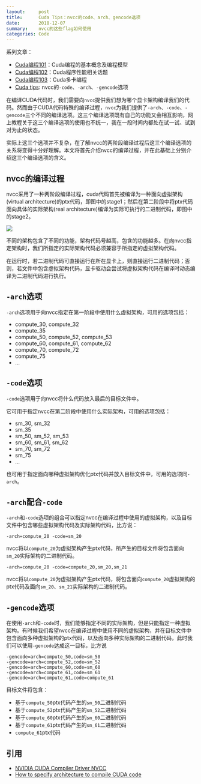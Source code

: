 ```yaml
---
layout:     post
title:      Cuda Tips：nvcc的code、arch、gencode选项
date:       2018-12-07
summary:    nvcc的这些flag如何使用
categories: Code
---
```


系列文章：
+ [Cuda编程101](/code/2018/11/25/cuda-programming-101/)：Cuda编程的基本概念及编程模型
+ [Cuda编程102](/code/2018/12/02/cuda-programming-102/)：Cuda程序性能相关话题
+ [Cuda编程103](/code/2018/12/09/cuda-programming-103/)：Cuda多卡编程
+ [Cuda tips](/code/2018/12/07/cuda-nvcc-tips/): nvcc的`-code`、`-arch`、`-gencode`选项

在编译CUDA代码时，我们需要向`nvcc`提供我们想为哪个显卡架构编译我们的代码。然而由于CUDA代码特殊的编译过程，`nvcc`为我们提供了`-arch`、`-code`、`-gencode`三个不同的编译选项。这三个编译选项既有自己的功能又会相互影响，网上教程关于这三个编译选项的使用也不统一，我在一段时间内都处在试一试、试到对为止的状态。

实际上这三个选项并不复杂，在了解nvcc的两阶段编译过程后这三个编译选项的关系将变得十分好理解。本文将首先介绍nvcc的编译过程，并在此基础上分别介绍这三个编译选项的含义。

## nvcc的编译过程

nvcc采用了一种两阶段编译过程，cuda代码首先被编译为一种面向虚拟架构(virtual architecture)的ptx代码，即图中的stage1；然后在第二阶段中将ptx代码面向具体的实际架构(real architecture)编译为实际可执行的二进制代码，即图中的stage2。

![](https://docs.nvidia.com/cuda/cuda-compiler-driver-nvcc/graphics/virtual-architectures.png)

不同的架构包含了不同的功能，架构代码号越高，包含的功能越多。在向nvcc指定架构时，我们所指定的实际架构代码必须兼容于所指定的虚拟架构代码。

在运行时，若二进制代码可直接运行在所在显卡上，则直接运行二进制代码；否则，若文件中包含虚拟架构代码，显卡驱动会尝试将虚拟架构代码在编译时动态编译为二进制代码进行执行。

## `-arch`选项

`-arch`选项用于向nvcc指定在第一阶段中使用什么虚拟架构，可用的选项包括：
+ compute_30, compute_32
+ compute_35
+ compute_50, compute_52, compute_53
+ compute_60, compute_61, compute_62
+ compute_70, compute_72
+ compute_75
+ ...

## `-code`选项

`-code`选项用于向nvcc将什么代码放入最后的目标文件中。

它可用于指定nvcc在第二阶段中使用什么实际架构，可用的选项包括：
+ sm_30, sm_32
+ sm_35
+ sm_50, sm_52, sm_53
+ sm_60, sm_61, sm_62
+ sm_70, sm_72
+ sm_75
+ ...

也可用于指定面向哪种虚拟架构优化ptx代码并放入目标文件中，可用的选项同`-arch`。

## `-arch`配合`-code`

`-arch`和`-code`选项的组合可以指定nvcc在编译过程中使用的虚拟架构，以及目标文件中包含哪些虚拟架构代码及实际架构代码，比方说：

```
-arch=compute_20 -code=sm_20
```
nvcc将以`compute_20`为虚拟架构产生ptx代码，所产生的目标文件将包含面向`sm_20`实际架构的二进制代码。

```
-arch=compute_20 -code=compute_20,sm_20,sm_21
```
nvcc将以`compute_20`为虚拟架构产生ptx代码，将包含面向`compute_20`虚拟架构的ptx代码及面向`sm_20`、`sm_21`实际架构的二进制代码。

## `-gencode`选项

在使用`-arch`和`-code`时，我们能够指定不同的实际架构，但是只能指定一种虚拟架构。有时候我们希望nvcc在编译过程中使用不同的虚拟架构，并在目标文件中包含面向多种虚拟架构的ptx代码，以及面向多种实际架构的二进制代码，此时我们可以使用`-gencode`达成这一目标，比方说

```
-gencode=arch=compute_50,code=sm_50
-gencode=arch=compute_52,code=sm_52
-gencode=arch=compute_60,code=sm_60
-gencode=arch=compute_61,code=sm_61
-gencode=arch=compute_61,code=compute_61
```

目标文件将包含：
+ 基于`compute_50`ptx代码产生的`sm_50`二进制代码
+ 基于`compute_52`ptx代码产生的`sm_52`二进制代码
+ 基于`compute_60`ptx代码产生的`sm_60`二进制代码
+ 基于`compute_61`ptx代码产生的`sm_61`二进制代码
+ `compute_61`ptx代码


## 引用
+ [NVIDIA CUDA Compiler Driver NVCC](https://docs.nvidia.com/cuda/cuda-compiler-driver-nvcc/index.html)
+ [How to specify architecture to compile CUDA code](https://codeyarns.com/2014/03/03/how-to-specify-architecture-to-compile-cuda-code/)